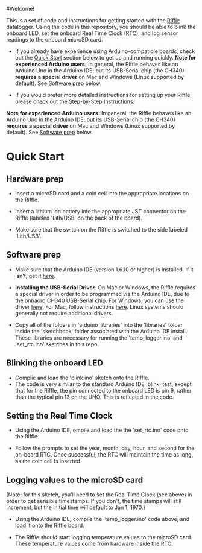 #Welcome!

This is a set of code and instructions for getting started with the [Riffle](test) datalogger.  Using the code in this repository, you should be able to blink the onboard LED, set the onboard Real Time Clock (RTC), and log sensor readings to the onboard microSD card.   

- If you already have experience using Arduino-compatible boards, check out the [Quick Start](https://github.com/dwblair/Riffle-Getting-Started#quick-start) section below to get up and running quickly. **Note for experienced Arduino users:** In general, the Riffle behaves like an Arduino Uno in the Arduino IDE; but its USB-Serial chip (the CH340) **requires a special driver** on Mac and Windows (Linux supported by default). See [Software prep](test) below. 

- If you would prefer more detailed instructions for setting up your Riffle, please check out the [Step-by-Step Instructions](test).

 **Note for experienced Arduino users:** In general, the Riffle behaves like an Arduino Uno in the Arduino IDE; but its USB-Serial chip (the CH340) **requires a special driver** on Mac and Windows (Linux supported by default). See [Software prep](test) below.

# Quick Start

## Hardware prep

- Insert a microSD card and a coin cell into the appropriate locations on the Riffle.

- Insert a lithium ion battery into the appropriate JST connector on the Riffle (labeled 'Lith/USB' on the back of the board).

- Make sure that the switch on the Riffle is switched to the side labeled 'Lith/USB'.

## Software prep

- Make sure that the Arduino IDE (version 1.6.10 or higher) is installed.  If it
 isn't, get it [here](https://www.arduino.cc/en/Main/Software).

- **Installing the USB-Serial Driver**. On Mac or Windows, the Riffle requires a special driver in order to be programmed via the Arduino IDE, due to the onbaord CH340 USB-Serial chip.  For Windows, you can use the driver [here]( http://raysfiles.com/drivers/ch341ser.exe).  For Mac, follow instructions [here]( http://www.instructables.com/id/Arduino-Nano-CH340/). Linux systems should generally not require additional drivers.

- Copy all of the folders in 'arduino_libraries' into the 'libraries' folder inside the 'sketchbook' folder associated with the Arduino IDE install.  These libraries are necessary for running the 'temp_logger.ino' and 'set_rtc.ino' sketches in this repo.  

## Blinking the onboard LED 

- Complie and load the 'blink.ino' sketch onto the Riffle.
- The code is very similar to the standard Arduino IDE 'blink' test, except that for the Riffle, the pin connected to the onboard LED is pin 9, rather than the typical pin 13 on the UNO. This is reflected in the code.

## Setting the Real Time Clock

- Using the Arduino IDE, ompile and load the the 'set_rtc.ino' code onto the Riffle.

- Follow the prompts to set the year, month, day, hour, and second for the on-board RTC.  Once successful, the RTC will maintain the time as long as the coin cell is inserted.

## Logging values to the microSD card

(Note: for this sketch, you'll need to set the Real Time Clock (see above) in order to get sensible timestamps.  If you don't, the time stamps will still increment, but the initial time will default to Jan 1, 1970.)

- Using the Arduino IDE, compile the 'temp_logger.ino' code above, and load it onto the Riffle board.

- The Riffle should start logging temperature values to the microSD card. These temperature values come from hardware inside the RTC. 


